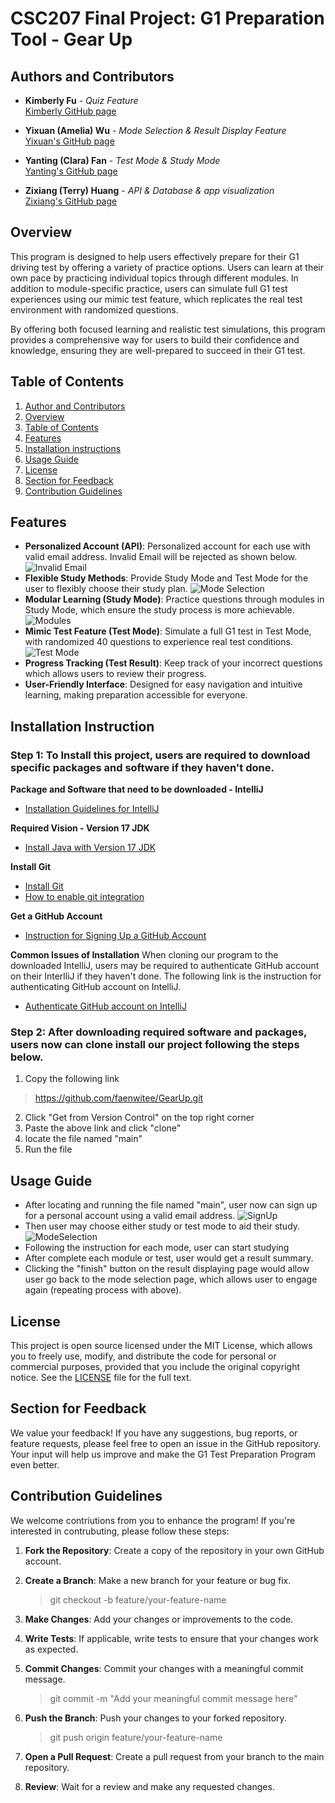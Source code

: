 # **CSC207 Final Project: G1 Preparation Tool - Gear Up**

## Authors and Contributors

- **Kimberly Fu** - *Quiz Feature*  
  [Kimberly GitHub page](https://github.com/KiiimFU)

- **Yixuan (Amelia) Wu** - *Mode Selection & Result Display Feature*  
  [Yixuan's GitHub page](https://github.com/amiwu421)

- **Yanting (Clara) Fan** - *Test Mode & Study Mode*  
  [Yanting's GitHub page](https://github.com/faenwitee)

- **Zixiang (Terry) Huang** - *API & Database & app visualization*  
  [Zixiang's GitHub page](https://github.com/trrrrrrry)


## Overview
This program is designed to help users effectively prepare for their G1 driving test by offering a variety of practice options. Users can learn at their own pace by practicing individual topics through different modules. In addition to module-specific practice, users can simulate full G1 test experiences using our mimic test feature, which replicates the real test environment with randomized questions.

By offering both focused learning and realistic test simulations, this program provides a comprehensive way for users to build their confidence and knowledge, ensuring they are well-prepared to succeed in their G1 test.


## Table of Contents
1. [Author and Contributors](#authors-and-contributors)
2. [Overview](#overview)
3. [Table of Contents](#table-of-contents)
4. [Features](#features)
5. [Installation instructions](#installation-instruction)
6. [Usage Guide](#usage-guide)
7. [License](#license)
8. [Section for Feedback](#section-for-feedback)
9. [Contribution Guidelines](#contribution-guidelines)

## Features
* **Personalized Account (API)**: Personalized account for each use with valid email address. Invalid Email will be rejected as shown below. 
![Invalid Email](images/invalidemail.png)
* **Flexible Study Methods**: Provide Study Mode and Test Mode for the user to flexibly choose their study plan.
![Mode Selection](images/mode_selection.png)
* **Modular Learning (Study Mode)**: Practice questions through modules in Study Mode, which ensure the study process is more achievable.
![Modules](images/Modules.png)
* **Mimic Test Feature (Test Mode)**: Simulate a full G1 test in Test Mode, with randomized 40 questions to experience real test conditions.
![Test Mode](images/test_mode.png)
* **Progress Tracking (Test Result)**: Keep track of your incorrect questions which allows users to review their progress.
* **User-Friendly Interface**: Designed for easy navigation and intuitive learning, making preparation accessible for everyone.

## Installation Instruction
### Step 1: To Install this project, users are required to download specific packages and software if they haven't done. 
**Package and Software that need to be downloaded - IntelliJ**
- [Installation Guidelines for IntelliJ](https://www.jetbrains.com/help/idea/installation-guide.html)

**Required Vision - Version 17 JDK**
- [Install Java with Version 17 JDK](https://www.jetbrains.com/help/idea/sdk.html#manage_sdks)

**Install Git**
- [Install Git](https://git-scm.com/downloads)
- [How to enable git integration](https://www.jetbrains.com/help/idea/enabling-version-control.html)

**Get a GitHub Account**
- [Instruction for Signing Up a GitHub Account](https://education.github.com/pack)

**Common Issues of Installation**
When cloning our program to the downloaded IntelliJ, users may be required to authenticate GitHub account on their InterlliJ if they haven't done. The following link is the instruction for authenticating GitHub account on IntelliJ.
- [Authenticate GitHub account on IntelliJ](https://www.jetbrains.com/help/idea/github.html)

### Step 2: After downloading required software and packages, users now can clone install our project following the steps below. 
1. Copy the following link
> https://github.com/faenwitee/GearUp.git
2. Click "Get from Version Control" on the top right corner
3. Paste the above link and click "clone"
4. locate the file named "main"
5. Run the file

## Usage Guide
* After locating and running the file named "main", user now can sign up for a personal account using a valid email address. 
![SignUp](images/signup.png)
* Then user may choose either study or test mode to aid their study.
![ModeSelection](images/mode_selection.png)
* Following the instruction for each mode, user can start studying
* After complete each module or test, user would get a result summary.
* Clicking the "finish" button on the result displaying page would allow user go back to the mode selection page, which allows user to engage again (repeating process with above). 

## License
This project is open source licensed under the MIT License, which allows you to freely use, modify, and distribute the code for personal or commercial purposes, provided that you include the original copyright notice.
See the [LICENSE](LICENSE) file for the full text.

## Section for Feedback
We value your feedback! If you have any suggestions, bug reports, or feature requests, please feel free to open an issue in the GitHub repository. Your input will help us improve and make the G1 Test Preparation Program even better.

## Contribution Guidelines
We welcome contriutions from you to enhance the program! If you're interested in contrubuting, please follow these steps:
1. **Fork the Repository**: Create a copy of the repository in your own GitHub account.

2. **Create a Branch**: Make a new branch for your feature or bug fix.

    >git checkout -b feature/your-feature-name

3. **Make Changes**: Add your changes or improvements to the code.

4. **Write Tests**: If applicable, write tests to ensure that your changes work as expected.

5. **Commit Changes**: Commit your changes with a meaningful commit message. 

    >git commit -m "Add your meaningful commit message here"

6. **Push the Branch**: Push your changes to your forked repository.

    >git push origin feature/your-feature-name

7. **Open a Pull Request**: Create a pull request from your branch to the main repository.

8. **Review**: Wait for a review and make any requested changes.

